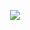 <p align="center">
  <a href="https://github.com/bunjor">
    <img src="https://github-readme-stats.vercel.app/api?username=bunjor&show_icons=true&theme=highcontrast" />
  </a>
</p>
